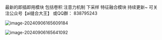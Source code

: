 最新的即插即用模块
包括卷积 注意力机制 下采样 特征融合模块
持续更新~
可关注公众号【ai缝合大王】
或QQ群：
838795243

![image-20240906165609184](D:\b站\即插即用模块\assets\image-20240906165609184.png)

![image-20240906165641092](D:\b站\即插即用模块\assets\image-20240906165641092.png)

